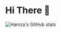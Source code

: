 <h1>Hi There 👋</h1>

![Hamza's GitHub stats](https://github-readme-stats.vercel.app/api?username=9Hamza&show_icons=true&theme=radical)
